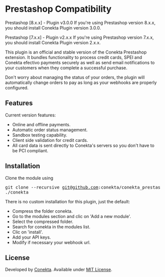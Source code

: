 Prestashop Compatibility
=======================
Prestashop [8.x.x] - Plugin v3.0.0
If you're using Prestashop version 8.x.x, you should install Conekta Plugin version 3.0.0.

Prestashop [7.x.x] - Plugin v2.x.x
If you're using Prestashop version 7.x.x, you should install Conekta Plugin version 2.x.x.

This plugin is an official and stable version of the Conekta Prestashop extension. It bundles functionality to process credit cards, SPEI and Conekta efectivo payments securely as well as send email notifications to your customers when they complete a successful purchase.

Don't worry about managing the status of your orders, the plugin will automatically change orders to pay as long as your webhooks are properly configured.

Features
--------
Current version features:

*   Online and offline payments.
*   Automatic order status management.
*   Sandbox testing capability.
*   Client side validation for credit cards.
*   All card data is sent directly to Conekta's servers so you don't have to be PCI compliant.

Installation
-----------

  Clone the module using <pre>git clone --recursive git@github.com:conekta/conekta_prestashop.git ./conekta</pre>

There is no custom installation for this plugin, just the default:

*   Compress the folder conekta.
*   Go to the modules section and clic on 'Add a new module'.
*   Select the compressed folder.
*   Search for conekta in the modules list.
*   Clic on 'install'.
*   Add your API keys.
*   Modify if necessary your webhook url.

License
-------
Developed by [Conekta](https://www.conekta.io). Available under [MIT License](LICENSE).

